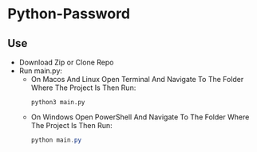 # Python-Password
## Use
* Download Zip or Clone Repo
* Run main.py:
  * On Macos And Linux Open Terminal And Navigate To The Folder Where The Project Is Then Run:
    ```
    python3 main.py
    ```
  * On Windows Open PowerShell And Navigate To The Folder Where The Project Is Then Run:
    ```powershell
    python main.py
    ```
    
